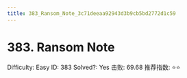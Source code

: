 ```yaml
---
title: 383_Ransom_Note_3c71deeaa92943d3b9cb5bd2772d1c59
---
```


# 383. Ransom Note

Difficulty: Easy
ID: 383
Solved?: Yes
击败: 69.68
推荐指数: ⭐⭐